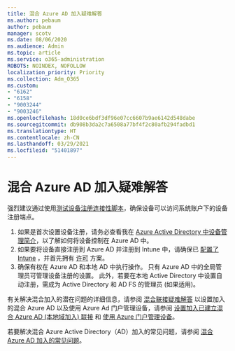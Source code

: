 ```yaml
---
title: 混合 Azure AD 加入疑难解答
ms.author: pebaum
author: pebaum
manager: scotv
ms.date: 08/06/2020
ms.audience: Admin
ms.topic: article
ms.service: o365-administration
ROBOTS: NOINDEX, NOFOLLOW
localization_priority: Priority
ms.collection: Adm_O365
ms.custom:
- "6162"
- "6158"
- "9003244"
- "9003246"
ms.openlocfilehash: 18d0ce6bdf3df96e07cc6607b9ae6142d548dabe
ms.sourcegitcommit: db908b3da2c7a6508a77bf4f2c80afb294fadbd1
ms.translationtype: HT
ms.contentlocale: zh-CN
ms.lasthandoff: 03/29/2021
ms.locfileid: "51401897"
---
```

# <a name="troubleshoot-hybrid-azure-ad-join"></a>混合 Azure AD 加入疑难解答

强烈建议通过使用[测试设备注册连接性脚本](https://docs.microsoft.com/samples/azure-samples/testdeviceregconnectivity/testdeviceregconnectivity/)，确保设备可以访问系统账户下的设备注册端点。

1. 如果是首次设置设备注册，请务必查看我在 [Azure Active Directory 中设备管理简介](https://docs.microsoft.com/samples/azure-samples/testdeviceregconnectivity/testdeviceregconnectivity/)，以了解如何将设备控制在 Azure AD 中。
1. 如果要将设备直接注册到 Azure AD 并注册到 Intune 中，请确保已 [配置了 Intune](https://docs.microsoft.com/mem/intune/enrollment/device-enrollment?WT.mc_id=Portal-Microsoft_Azure_Support) ，并首先拥有 [许可](https://docs.microsoft.com/mem/intune/fundamentals/licenses-assign?WT.mc_id=Portal-Microsoft_Azure_Support) 方案。
1. 确保有权在 Azure AD 和本地 AD 中执行操作。 只有 Azure AD 中的全局管理员可管理设备注册的设置。 此外，若要在本地 Active Directory 中设置自动注册，需成为 Active Directory 和 AD FS 的管理员 (如果适用)。

有关解决混合加入的潜在问题的详细信息，请参阅 [混合联接疑难解答](https://docs.microsoft.com/azure/active-directory/devices/troubleshoot-hybrid-join-windows-current) 以设置加入的混合 Azure AD 以及使用 Azure Ad 门户管理设备，请参阅 [设置加入已建立混合 Azure AD (本地域加入) 联接](https://docs.microsoft.com/azure/active-directory/devices/hybrid-azuread-join-plan?WT.mc_id=Portal-Microsoft_Azure_Support) 和 [使用 Azure 门户管理设备](https://docs.microsoft.com/azure/active-directory/devices/device-management-azure-portal?WT.mc_id=Portal-Microsoft_Azure_Support)。

若要解决混合 Azure Active Directory（AD）加入的常见问题，请参阅 [混合 Azure AD 加入的常见问题](https://docs.microsoft.com/azure/active-directory/devices/faq#hybrid-azure-ad-join-faq)。
